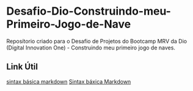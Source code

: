 # Desafio-Dio-Construindo-meu-Primeiro-Jogo-de-Nave
Reposítorio criado para o Desafio de Projetos do Bootcamp MRV da Dio (Digital Innovation One) - Construindo meu primeiro jogo de naves. 

## Link Útil
[sintax básica markdown](file:///C:/Users/Joilson/OneDrive/%C3%81rea%20de%20Trabalho/Jogos1/Index.html)
[Sintax báxica Markdown](https://github.com/Joilson70/Desafio-Dio-Construindo-meu-Primeiro-Jogo-de-Nave/files/7807448/README.md)
